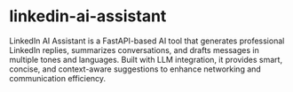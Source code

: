 # linkedin-ai-assistant
LinkedIn AI Assistant is a FastAPI-based AI tool that generates professional LinkedIn replies, summarizes conversations, and drafts messages in multiple tones and languages. Built with LLM integration, it provides smart, concise, and context-aware suggestions to enhance networking and communication efficiency.
